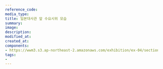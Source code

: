 ```yaml
---
reference_code:
media_type:
title: 일본대사관 앞 수요시위 모습
summary:
image:
description:
modified_at:
created_at:
components:
- https://wwm3.s3.ap-northeast-2.amazonaws.com/exhibition/ex-04/section-01-right/15_일본대사관+앞+수요시위+모습.jpg
tags:
-
---
```

